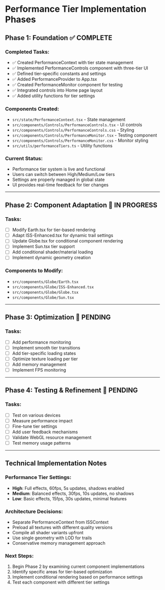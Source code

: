 # Performance Tier Implementation Phases

## Phase 1: Foundation ✅ COMPLETE

### Completed Tasks:
- ✅ Created PerformanceContext with tier state management
- ✅ Implemented PerformanceControls component with three-tier UI
- ✅ Defined tier-specific constants and settings
- ✅ Added PerformanceProvider to App.tsx
- ✅ Created PerformanceMonitor component for testing
- ✅ Integrated controls into Home page layout
- ✅ Added utility functions for tier settings

### Components Created:
- `src/state/PerformanceContext.tsx` - State management
- `src/components/Controls/PerformanceControls.tsx` - UI controls
- `src/components/Controls/PerformanceControls.css` - Styling
- `src/components/Controls/PerformanceMonitor.tsx` - Testing component
- `src/components/Controls/PerformanceMonitor.css` - Monitor styling
- `src/utils/performanceTiers.ts` - Utility functions

### Current Status:
- Performance tier system is live and functional
- Users can switch between High/Medium/Low tiers
- Settings are properly managed in global state
- UI provides real-time feedback for tier changes

---

## Phase 2: Component Adaptation 🔄 IN PROGRESS

### Tasks:
- [ ] Modify Earth.tsx for tier-based rendering
- [ ] Adapt ISS-Enhanced.tsx for dynamic trail settings
- [ ] Update Globe.tsx for conditional component rendering
- [ ] Implement Sun.tsx tier support
- [ ] Add conditional shader/material loading
- [ ] Implement dynamic geometry creation

### Components to Modify:
- `src/components/Globe/Earth.tsx`
- `src/components/Globe/ISS-Enhanced.tsx`
- `src/components/Globe/Globe.tsx`
- `src/components/Globe/Sun.tsx`

---

## Phase 3: Optimization 🔄 PENDING

### Tasks:
- [ ] Add performance monitoring
- [ ] Implement smooth tier transitions
- [ ] Add tier-specific loading states
- [ ] Optimize texture loading per tier
- [ ] Add memory management
- [ ] Implement FPS monitoring

---

## Phase 4: Testing & Refinement 🔄 PENDING

### Tasks:
- [ ] Test on various devices
- [ ] Measure performance impact
- [ ] Fine-tune tier settings
- [ ] Add user feedback mechanisms
- [ ] Validate WebGL resource management
- [ ] Test memory usage patterns

---

## Technical Implementation Notes

### Performance Tier Settings:
- **High**: Full effects, 60fps, 5s updates, shadows enabled
- **Medium**: Balanced effects, 30fps, 10s updates, no shadows
- **Low**: Basic effects, 15fps, 30s updates, minimal features

### Architecture Decisions:
- Separate PerformanceContext from ISSContext
- Preload all textures with different quality versions
- Compile all shader variants upfront
- Use single geometry with LOD for trails
- Conservative memory management approach

### Next Steps:
1. Begin Phase 2 by examining current component implementations
2. Identify specific areas for tier-based optimization
3. Implement conditional rendering based on performance settings
4. Test each component with different tier settings 